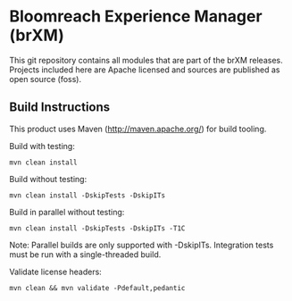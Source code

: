 # Bloomreach Experience Manager (brXM)
This git repository contains all modules that are part of the brXM releases.
Projects included here are Apache licensed and sources are published as open source (foss).


## Build Instructions
This product uses Maven (http://maven.apache.org/) for build tooling.

Build with testing:

    mvn clean install

Build without testing:

    mvn clean install -DskipTests -DskipITs
    
Build in parallel without testing:

    mvn clean install -DskipTests -DskipITs -T1C

Note: Parallel builds are only supported with -DskipITs. Integration tests must be run
with a single-threaded build.

Validate license headers:
```shell
mvn clean && mvn validate -Pdefault,pedantic
```